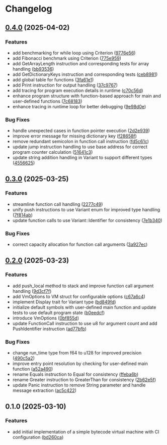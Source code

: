 # Changelog

## [0.4.0](https://github.com/burdockcascade/bytevm/compare/v0.3.0...v0.4.0) (2025-04-02)


### Features

* add benchmarking for while loop using Criterion ([9776e56](https://github.com/burdockcascade/bytevm/commit/9776e567255cb3cea19d0aea64269f49156f8dfd))
* add Fibonacci benchmark using Criterion ([775e959](https://github.com/burdockcascade/bytevm/commit/775e959a220b03cac36cd006cf6efcf20d438de5))
* add GetArrayLength instruction and corresponding tests for array handling ([bb93536](https://github.com/burdockcascade/bytevm/commit/bb935366c21030f580363bc35de94eefb330b997))
* add GetDictionaryKeys instruction and corresponding tests ([ceb8981](https://github.com/burdockcascade/bytevm/commit/ceb89811b4ca6dd4af5f240977caf3d92d7b5822))
* add global table for functions ([3fa61e1](https://github.com/burdockcascade/bytevm/commit/3fa61e19d37af35986facbbc4be2b06315090a8c))
* add Print instruction for output handling ([37c9767](https://github.com/burdockcascade/bytevm/commit/37c976720bc7d437cdae03ff9a4a4dd661d77d7d))
* add tracing for program execution details in runtime ([c70c56d](https://github.com/burdockcascade/bytevm/commit/c70c56d95bf98cb8cfbba56c5695b35c92d5a729))
* enhance program structure with function-based approach for main and user-defined functions ([7c68183](https://github.com/burdockcascade/bytevm/commit/7c681838b0d5571ebe1b135d312ac63f14b2468a))
* enhance tracing in runtime loop for better debugging ([9e98d0e](https://github.com/burdockcascade/bytevm/commit/9e98d0e8a6d4667d51f988cc396074b568223d56))


### Bug Fixes

* handle unexpected cases in function pointer execution ([2d2e939](https://github.com/burdockcascade/bytevm/commit/2d2e939c2f50c5cc1dd43bf3ef9d3ad1adbcc579))
* improve error message for missing dictionary key ([f28658f](https://github.com/burdockcascade/bytevm/commit/f28658ffd6b712999a8f164185671501af8117f2))
* remove redundant semicolon in function call instruction ([fd5c61c](https://github.com/burdockcascade/bytevm/commit/fd5c61c2ef95b827d77afa5eda8b7dc2e46d7661))
* update jump instruction handling to use base address for correct program counter calculation ([51641c3](https://github.com/burdockcascade/bytevm/commit/51641c385a0e0c8839fc38738d7155bebd19e864))
* update string addition handling in Variant to support different types ([4556625](https://github.com/burdockcascade/bytevm/commit/45566250cdb26d752da2fe86074fec27fab89987))

## [0.3.0](https://github.com/burdockcascade/bytevm/compare/v0.2.0...v0.3.0) (2025-03-25)


### Features

* streamline function call handling ([2277c49](https://github.com/burdockcascade/bytevm/commit/2277c494277010d19ef5241bb8658245f18aab00))
* unify push instructions to use Variant enum for improved type handling ([7f814ab](https://github.com/burdockcascade/bytevm/commit/7f814ab0b7b6913e3cdce117eb4f5fbde23afed1))
* update function calls to use Variant::Identifier for consistency ([7e1b340](https://github.com/burdockcascade/bytevm/commit/7e1b34043003f76f4565aca0c30b6a50e1b7c25b))


### Bug Fixes

* correct capacity allocation for function call arguments ([3a927ec](https://github.com/burdockcascade/bytevm/commit/3a927ec4e75a6b079409307f95a67b06edef39ca))

## [0.2.0](https://github.com/burdockcascade/bytevm/compare/v0.1.0...v0.2.0) (2025-03-23)


### Features

* add push_local method to stack and improve function call argument handling ([9d3cf7f](https://github.com/burdockcascade/bytevm/commit/9d3cf7fdd26381b645175dc4ce02c856ee1c7f42))
* add VmOptions to VM struct for configurable options ([c67a6c4](https://github.com/burdockcascade/bytevm/commit/c67a6c41c4f3fd0c9c6061d5438db48482ff76ca))
* implement Display trait for Variant type ([bd849fd](https://github.com/burdockcascade/bytevm/commit/bd849fd742a1fc6ce55dcce81045bb23b764d206))
* initialize default symbols with user-defined main function and update tests to use default program state ([b0eedcf](https://github.com/burdockcascade/bytevm/commit/b0eedcfac85606dacbff5ebf4bbe793266d16f43))
* introduce VmOptions ([0bf855d](https://github.com/burdockcascade/bytevm/commit/0bf855db98692db5c15acc6028f5f0fa335c398a))
* update FunctionCall instruction to use u8 for argument count and add PushIdentifier instruction ([ad77bfb](https://github.com/burdockcascade/bytevm/commit/ad77bfb8e0a3dc0400e2fc908e8ae6d92bea849b))


### Bug Fixes

* change run_time type from f64 to u128 for improved precision ([490c5a2](https://github.com/burdockcascade/bytevm/commit/490c5a2ffcfc068c520b59493062ef4abab5bec9))
* improve entry point resolution by checking for user-defined main function ([a52a490](https://github.com/burdockcascade/bytevm/commit/a52a49066a52018973394de7c51799c91a563e56))
* rename Equals instruction to Equal for consistency ([ffeba6b](https://github.com/burdockcascade/bytevm/commit/ffeba6be78bfb5907ab47e20b18f22fb0d5346e8))
* rename Greater instruction to GreaterThan for consistency ([2b62e5f](https://github.com/burdockcascade/bytevm/commit/2b62e5f59e0edc5de9dcb1d2e77e011a745e0f32))
* update Panic instruction to remove String parameter and handle message extraction ([ac5c422](https://github.com/burdockcascade/bytevm/commit/ac5c422afcf34376c4d32822680a65de958f7367))

## 0.1.0 (2025-03-10)


### Features

* add initial implementation of a simple bytecode virtual machine with CI configuration ([bd260ca](https://github.com/burdockcascade/bytevm/commit/bd260ca045a82059cc560f3614455cf942b199a5))
